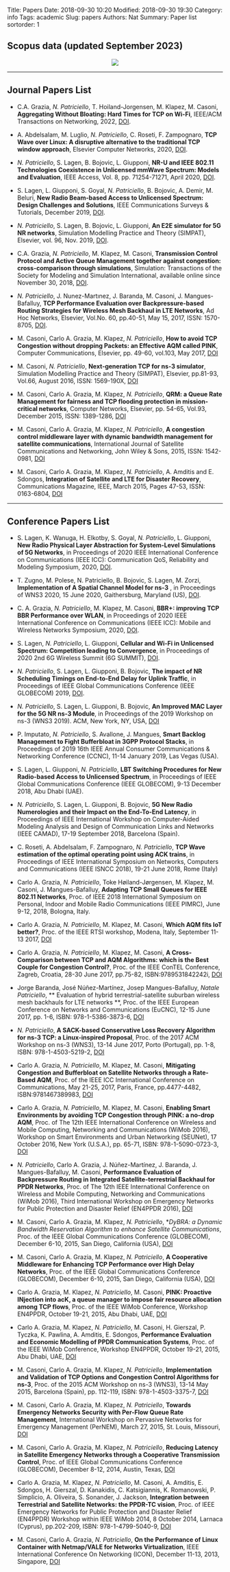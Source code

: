 Title: Papers
Date: 2018-09-30 10:20
Modified: 2018-09-30 19:30
Category: info
Tags: academic
Slug: papers
Authors: Nat
Summary: Paper list
sortorder: 1

## Scopus data (updated September 2023)

<div class="m-row">
  <div class="m-col-t-12" style="display: flex; justify-content: center;">
    <img src="{static}/images/scopus_2023.png"/>
  </div>
</div>

---

## Journal Papers List

* C.A. Grazia, *N. Patriciello*, T. Hoiland-Jorgensen, M. Klapez, M. Casoni, **Aggregating Without Bloating: Hard Times for TCP on Wi-Fi**, IEEE/ACM Transactions on Networking, 2022, [DOI](https://doi.org/10.1109/TNET.2022.3171594).

* A. Abdelsalam, M. Luglio, *N. Patriciello*, C. Roseti, F. Zampognaro, **TCP Wave over Linux: A disruptive alternative to the traditional TCP window approach**, Elsevier Computer Networks, 2020, [DOI](https://doi.org/10.1016/j.comnet.2020.107633).

* *N. Patriciello*, S. Lagen, B. Bojovic, L. Giupponi, **NR-U and IEEE 802.11 Technologies Coexistence in Unlicensed mmWave Spectrum: Models and Evaluation**, IEEE Access, Vol. 8, pp. 71254-71271, April 2020, [DOI](https://doi.org/10.1109/ACCESS.2020.2987467).

* S. Lagen, L. Giupponi, S. Goyal, *N. Patriciello*, B. Bojovic, A. Demir, M. Beluri, **New Radio Beam-based Access to Unlicensed Spectrum: Design Challenges and Solutions**, IEEE Communications Surveys & Tutorials, December 2019, [DOI](https://doi.org/10.1109/COMST.2019.2949145).

* *N. Patriciello*, S. Lagen, B. Bojovic, L. Giupponi, **An E2E simulator for 5G NR networks**, Simulation Modelling Practice and Theory (SIMPAT), Elsevier, vol. 96, Nov. 2019, [DOI](https://doi.org/10.1016/j.simpat.2019.101933).

* C.A. Grazia, *N. Patriciello*, M. Klapez, M. Casoni, **Transmission Control Protocol and Active Queue Management together against congestion: cross-comparison through simulations**, Simulation: Transactions of the Society for Modeling and Simulation International, available online since November 30, 2018, [DOI](https://doi.org/10.1177/0037549718814626).

* *N. Patriciello*, J. Nunez-Martınez, J. Baranda, M. Casoni, J. Mangues-Bafalluy, **TCP Performance Evaluation over Backpressure-based Routing Strategies for Wireless Mesh Backhaul in LTE Networks**, Ad Hoc Networks, Elsevier, Vol.No. 60, pp.40-51, May 15, 2017, ISSN: 1570-8705, [DOI](http://dx.doi.org/10.1016/j.adhoc.2017.03.001).

* M. Casoni, Carlo A. Grazia, M. Klapez, *N. Patriciello*, **How to avoid TCP Congestion without dropping Packets: an Effective AQM called PINK**, Computer Communications, Elsevier, pp. 49-60, vol.103, May 2017, [DOI](http://dx.doi.org/10.1016/j.comcom.2017.02.010)

* M. Casoni, *N. Patriciello*, **Next-generation TCP for ns-3 simulator**, Simulation Modelling Practice and Theory (SIMPAT), Elsevier, pp.81-93, Vol.66, August 2016, ISSN: 1569-190X, [DOI](http://dx.doi.org/10.1016/j.simpat.2016.03.005)

* M. Casoni, Carlo A. Grazia, M. Klapez, *N. Patriciello*, **QRM: a Queue Rate Management for fairness and TCP flooding protection in mission-critical networks**, Computer Networks, Elsevier, pp. 54-65, Vol.93, December 2015, ISSN: 1389-1286, [DOI](http://dx.doi.org/10.1016/j.comnet.2015.10.010)

* M. Casoni, Carlo A. Grazia, M. Klapez, *N. Patriciello*, **A congestion control middleware layer with dynamic bandwidth management for satellite communications**, International Journal of Satellite Communications and Networking, John Wiley & Sons, 2015, ISSN: 1542-0981, [DOI](http://dx.doi.org/10.1002/sat.1129)

* M. Casoni, Carlo A. Grazia, M. Klapez, *N. Patriciello*, A. Amditis and E. Sdongos, **Integration of Satellite and LTE for Disaster Recovery**, Communications Magazine, IEEE, March 2015, Pages 47-53, ISSN: 0163-6804, [DOI](http://dx.doi.org/10.1109/MCOM.2015.7060481)

---

## Conference Papers List

* S. Lagen, K. Wanuga, H. Elkotby, S. Goyal, *N. Patriciello*, L. Giupponi, **New Radio Physical Layer Abstraction for System-Level Simulations of 5G Networks**, in Proceedings of 2020 IEEE International Conference on Communications (IEEE ICC): Communication QoS, Reliability and Modeling Symposium, 2020, [DOI](https://doi.org/10.1109/ICC40277.2020.9149444).

* T. Zugno, M. Polese, N. Patriciello, B. Bojovic, S. Lagen, M. Zorzi, **Implementation of A Spatial Channel Model for ns-3** , in Proceedings of WNS3 2020, 15 June 2020, Gaithersburg, Maryland (US), [DOI](https://doi.org/10.1145/3389400.3389401).

* C. A. Grazia, *N. Patriciello*, M. Klapez, M. Casoni, **BBR+: improving TCP BBR Performance over WLAN**, in Proceedings of 2020 IEEE International Conference on Communications (IEEE ICC): Mobile and Wireless Networks Symposium, 2020, [DOI](https://doi.org/10.1109/ICC40277.2020.9149220).

* S. Lagen, *N. Patriciello*, L. Giupponi, **Cellular and Wi-Fi in Unlicensed Spectrum: Competition leading to Convergence**, in Proceedings of 2020 2nd 6G Wireless Summit (6G SUMMIT), [DOI](https://doi.org/10.1109/6GSUMMIT49458.2020.9083786).

* *N. Patriciello*, S. Lagen, L. Giupponi, B. Bojovic, **The impact of NR Scheduling Timings on End-to-End Delay for Uplink Traffic**, in Proceedings of IEEE Global Communications Conference (IEEE GLOBECOM) 2019, [DOI](https://doi.org/10.1109/GLOBECOM38437.2019.9013231).

* *N. Patriciello*, S. Lagen, L. Giupponi, B. Bojovic, **An Improved MAC Layer for the 5G NR ns-3 Module**, in Proceedings of the 2019 Workshop on ns-3 (WNS3 2019). ACM, New York, NY, USA, [DOI](https://doi.org/10.1145/3321349.3321350)

* P. Imputato, *N. Patriciello*, S. Avallone, J. Mangues, **Smart Backlog Management to Fight Bufferbloat in 3GPP Protocol Stacks**, in Proceedings of 2019 16th IEEE Annual Consumer Communications & Networking Conference (CCNC), 11-14 January 2019, Las Vegas (USA).

* S. Lagen, L. Giupponi, *N. Patriciello*, **LBT Switching Procedures for New Radio-based Access to Unlicensed Spectrum**, in Proceedings of IEEE Global Communications Conference (IEEE GLOBECOM), 9-13 December 2018, Abu Dhabi (UAE).

* *N. Patriciello*, S. Lagen, L. Giupponi, B. Bojovic, **5G New Radio Numerologies and their Impact on the End-To-End Latency**, in Proceedings of IEEE International Workshop on Computer-Aided Modeling Analysis and Design of Communication Links and Networks (IEEE CAMAD), 17-19 September 2018, Barcelona (Spain). 

* C. Roseti, A. Abdelsalam, F. Zampognaro, *N. Patriciello*, **TCP Wave estimation of the optimal operating point using ACK trains**, in Proceedings of IEEE International Symposium on Networks, Computers and Communications (IEEE ISNCC 2018), 19-21 June 2018, Rome (Italy)

* Carlo A. Grazia, *N. Patriciello*, Toke Høiland-Jørgensen, M. Klapez, M. Casoni, J. Mangues-Bafalluy, **Adapting TCP Small Queues for IEEE 802.11 Networks**, Proc. of IEEE 2018 International Symposium on Personal, Indoor and Mobile Radio Communications (IEEE PIMRC), June 9-12, 2018, Bologna, Italy.

* Carlo A. Grazia, *N. Patriciello*, M. Klapez, M. Casoni, **Which AQM fits IoT better?**, Proc. of the IEEE RTSI workshop, Modena, Italy, September 11-13 2017, [DOI](http://dx.doi.org/10.1109/RTSI.2017.8065903)

* Carlo A. Grazia, *N. Patriciello*, M. Klapez, M. Casoni, **A Cross-Comparison between TCP and AQM Algorithms: which is the Best Couple for Congestion Control?**, Proc. of the IEEE ConTEL Conference, Zagreb, Croatia, 28-30 June 2017, pp.75-82, ISBN:9789531842242i, [DOI](https://doi.org/10.23919/ConTEL.2017.8000042)

* Jorge Baranda, José Núñez-Martínez, Josep Mangues-Bafalluy, *Natale Patriciello*, ** Evaluation of hybrid terrestrial-satellite suburban wireless mesh backhauls for LTE networks **, Proc. of the IEEE European Conference on Networks and Communications (EuCNC), 12-15 June 2017, pp. 1-6, ISBN: 978-1-5386-3873-6, [DOI](https://doi.org/10.1109/EuCNC.2017.7980653)

* *N. Patriciello*, **A SACK-based Conservative Loss Recovery Algorithm for ns-3 TCP: a Linux-inspired Proposal**, Proc. of the 2017 ACM Workshop on ns-3 (WNS3), 13-14 June 2017, Porto (Portugal), pp. 1-8, ISBN: 978-1-4503-5219-2, [DOI](https://doi.org/10.1145/3067665.3067666)

* Carlo A. Grazia, *N. Patriciello*, M. Klapez, M. Casoni, **Mitigating Congestion and Bufferbloat on Satellite Networks through a Rate-Based AQM**, Proc. of the IEEE ICC International Conference on Communications, May 21-25, 2017, Paris, France, pp.4477-4482, ISBN:9781467389983, [DOI](https://doi.org/10.1109/ICC.2017.7996776)

* Carlo A. Grazia, *N. Patriciello*, M. Klapez, M. Casoni, **Enabling Smart Environments by avoiding TCP Congestion through PINK: a no-drop AQM**, Proc. of The 12th IEEE International Conference on Wireless and Mobile Computing, Networking and Communications (WiMob 2016), Workshop on Smart Environments and Urban Networking (SEUNet), 17 October 2016, New York (U.S.A.), pp. 65-71, ISBN: 978-1-5090-0723-3, [DOI](https://doi.org/10.1109/WiMOB.2016.7763180)

* *N. Patriciello*, Carlo A. Grazia, J. Núñez-Martínez, J. Baranda, J. Mangues-Bafalluy, M. Casoni, **Performance Evaluation of Backpressure Routing in Integrated Satellite-terrestrial Backhaul for PPDR Networks**, Proc. of The 12th IEEE International Conference on Wireless and Mobile Computing, Networking and Communications (WiMob 2016), Third International Workshop on Emergency Networks for Public Protection and Disaster Relief (EN4PPDR 2016), [DOI](https://doi.org/10.1109/WiMOB.2016.7763187)

* M. Casoni, Carlo A. Grazia, M. Klapez, *N. Patriciello*, **DyBRA: a Dynamic Bandwidth Reservation Algorithm to enhance Satellite Communications*, Proc. of the IEEE Global Communications Conference (GLOBECOM), December 6-10, 2015, San Diego, California (USA), [DOI](https://doi.org/10.1109/GLOCOM.2015.7417217)

* M. Casoni, Carlo A. Grazia, M. Klapez, *N. Patriciello*, **A Cooperative Middleware for Enhancing TCP Performance over High Delay Networks**, Proc. of the IEEE Global Communications Conference (GLOBECOM), December 6-10, 2015, San Diego, California (USA), [DOI](https://doi.org/10.1109/GLOCOM.2015.7417253)

* Carlo A. Grazia, M. Klapez, *N. Patriciello*, M. Casoni, **PINK: Proactive INjection into acK, a queue manager to impose fair resource allocation among TCP flows**, Proc. of the IEEE WiMob Conference, Workshop EN4PPDR, October 19-21, 2015, Abu Dhabi, UAE, [DOI](https://doi.org/10.1109/WiMOB.2015.7347952)

* Carlo A. Grazia, M. Klapez, *N. Patriciello*, M. Casoni, H. Gierszal, P. Tyczka, K. Pawlina, A. Amditis, E. Sdongos, **Performance Evaluation and Economic Modelling of PPDR Communication Systems**, Proc. of the IEEE WiMob Conference, Workshop EN4PPDR, October 19-21, 2015, Abu Dhabi, UAE, [DOI](https://doi.org/10.1109/WiMOB.2015.7347943)

* M. Casoni, Carlo A. Grazia, M. Klapez, *N. Patriciello*, **Implementation and Validation of TCP Options and Congestion Control Algorithms for ns-3**, Proc. of the 2015 ACM Workshop on ns-3 (WNS3), 13-14 May 2015, Barcelona (Spain), pp. 112-119, ISBN: 978-1-4503-3375-7, [DOI](https://doi.org/10.1145/2756509.2756518)

* M. Casoni, Carlo A. Grazia, M. Klapez, *N. Patriciello*, **Towards Emergency Networks Security with Per-Flow Queue Rate Management**, International Workshop on Pervasive Networks for Emergency Management (PerNEM), March 27, 2015, St. Louis, Missouri, [DOI](https://doi.org/10.1109/PERCOMW.2015.7134087)

* M. Casoni, Carlo A. Grazia, M. Klapez, *N. Patriciello*, **Reducing Latency in Satellite Emergency Networks through a Cooperative Transmission Control**, Proc. of IEEE Global Communications Conference (GLOBECOM), December 8-12, 2014, Austin, Texas, [DOI](https://doi.org/10.1109/GLOCOM.2014.7037240)

* Carlo A. Grazia, M. Klapez, *N. Patriciello*, M. Casoni, A. Amditis, E. Sdongos, H. Gierszal, D. Kanakidis, C. Katsigiannis, K. Romanowski, P. Simplicio, A. Oliveira, S. Sonander, J. Jackson, **Integration between Terrestrial and Satellite Networks: the PPDR-TC vision**, Proc. of IEEE Emergency Networks for Public Protection and Disaster Relief (EN4PPDR) Workshop within IEEE WiMob 2014, 8 October 2014, Larnaca (Cyprus), pp.202-209, ISBN: 978-1-4799-5040-9, [DOI](https://doi.org/10.1109/WiMOB.2014.6962153)

* M. Casoni, Carlo A. Grazia, *N. Patriciello*, **On the Performance of Linux Container with Netmap/VALE for Networks Virtualization**, IEEE International Conference On Networking (ICON), December 11-13, 2013, Singapore, [DOI](https://doi.org/10.1109/ICON.2013.6781957)
